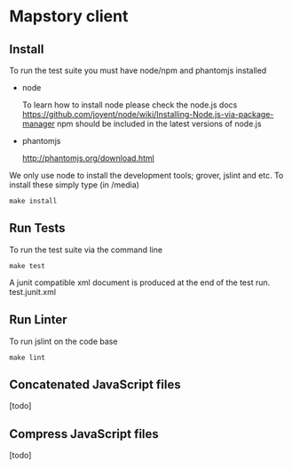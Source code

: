 
# Mapstory client


## Install

To run the test suite you must have node/npm and phantomjs installed

* node

  To learn how to install node please check the node.js docs
  <https://github.com/joyent/node/wiki/Installing-Node.js-via-package-manager>
  npm should be included in the latest versions of node.js

* phantomjs

  http://phantomjs.org/download.html


We only use node to install the development tools; grover, jslint and
etc. To install these simply type (in /media)

    make install


## Run Tests

To run the test suite via the command line

    make test

A junit compatible xml document is produced at the end of the test
run. test.junit.xml


## Run Linter

To run jslint on the code base

    make lint


## Concatenated JavaScript files

[todo]

## Compress JavaScript files

[todo]
